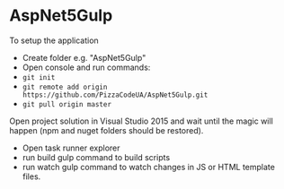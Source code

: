 # AspNet5Gulp

To setup the application

* Create folder e.g. "AspNet5Gulp" 
* Open console and run commands:
* ```git init```
* ```git remote add origin https://github.com/PizzaCodeUA/AspNet5Gulp.git```
* ```git pull origin master```

Open project solution in Visual Studio 2015 and wait until the magic will happen (npm and nuget folders should be restored).

* Open task runner explorer
* run build gulp command to build scripts
* run watch gulp command to watch changes in JS or HTML template files.
